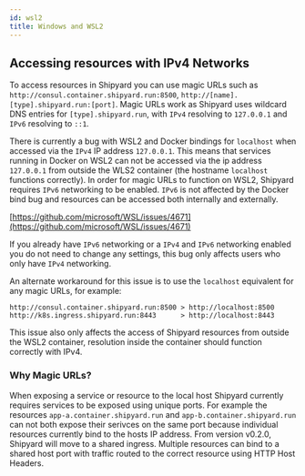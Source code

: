 ```yaml
---
id: wsl2
title: Windows and WSL2
---
```


## Accessing resources with IPv4 Networks

To access resources in Shipyard you can use magic URLs such as `http://consul.container.shipyard.run:8500`, `http://[name].[type].shipyard.run:[port]`. Magic URLs work as Shipyard uses wildcard DNS entries for `[type].shipyard.run`, with `IPv4` resolving to `127.0.0.1` and `IPv6` resolving to `::1`. 

There is currently a bug with WSL2 and Docker bindings for `localhost` when accessed via the `IPv4` IP address `127.0.0.1`. This means that services running in Docker on WSL2 can not be accessed via the ip address `127.0.0.1` from outside the WLS2 container (the hostname `localhost` functions correctly). In order for magic URLs to function on WSL2, Shipyard requires `IPv6` networking to be enabled. `IPv6` is not affected by the Docker bind bug and resources can be accessed both internally and externally.

[https://github.com/microsoft/WSL/issues/4671](https://github.com/microsoft/WSL/issues/4671)

If you already have `IPv6` networking or a `IPv4` and `IPv6` networking enabled you do not need to change any settings, this bug only affects users who only have `IPv4` networking.

An alternate workaround for this issue is to use the `localhost` equivalent for any magic URLs, for example:

```
http://consul.container.shipyard.run:8500 > http://localhost:8500
http://k8s.ingress.shipyard.run:8443      > http://localhost:8443
```

This issue also only affects the access of Shipyard resources from outside the WSL2 container, resolution inside the container should function correctly with IPv4.

### Why Magic URLs?
When exposing a service or resource to the local host Shipyard currently requires services to be exposed using unique ports. For example the resources `app-a.container.shipyard.run` and `app-b.container.shipyard.run` can not both expose their serivces on the same port because individual resources currently bind to the hosts IP address. From version v0.2.0, Shipyard will move to a shared ingress. Multiple resources can bind to a shared host port with traffic routed to the correct resource using HTTP Host Headers.